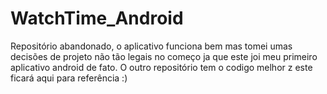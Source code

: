 # WatchTime_Android

Repositório abandonado, o aplicativo funciona bem mas tomei umas decisões de projeto não tão legais no começo ja que este joi meu primeiro aplicativo android de fato. O outro repositório tem o codigo melhor z este ficará aqui para referência :)
